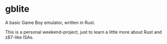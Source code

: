 # gblite
A basic Game Boy emulator, written in Rust.

This is a personal weekend-project, just to learn a little more about Rust and z87-like ISAs.
